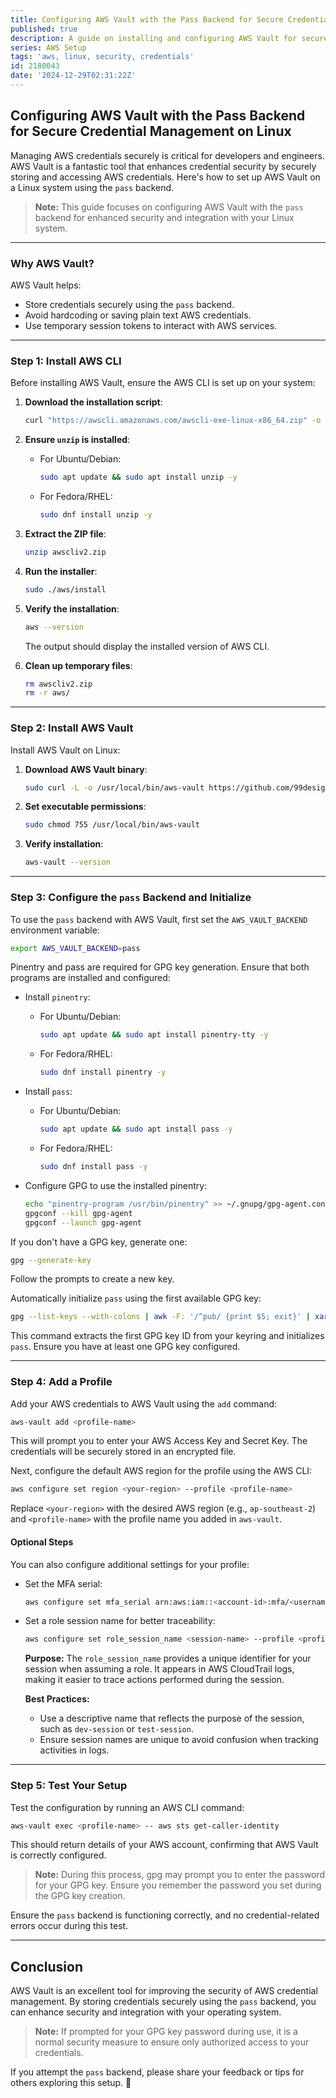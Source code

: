 ```yaml
---
title: Configuring AWS Vault with the Pass Backend for Secure Credential Management on Linux
published: true
description: A guide on installing and configuring AWS Vault for secure management of AWS credentials on Linux systems.
series: AWS Setup
tags: 'aws, linux, security, credentials'
id: 2180043
date: '2024-12-29T02:31:22Z'
---
```


## Configuring AWS Vault with the Pass Backend for Secure Credential Management on Linux

Managing AWS credentials securely is critical for developers and engineers. AWS Vault is a fantastic tool that enhances credential security by securely storing and accessing AWS credentials. Here's how to set up AWS Vault on a Linux system using the `pass` backend.

> **Note:** This guide focuses on configuring AWS Vault with the `pass` backend for enhanced security and integration with your Linux system.

---

### Why AWS Vault?

AWS Vault helps:

- Store credentials securely using the `pass` backend.
- Avoid hardcoding or saving plain text AWS credentials.
- Use temporary session tokens to interact with AWS services.

---

### Step 1: Install AWS CLI

Before installing AWS Vault, ensure the AWS CLI is set up on your system:

1. **Download the installation script**:

   ```bash
   curl "https://awscli.amazonaws.com/awscli-exe-linux-x86_64.zip" -o "awscliv2.zip"
   ```

2. **Ensure `unzip` is installed**:
   - For Ubuntu/Debian:

     ```bash
     sudo apt update && sudo apt install unzip -y
     ```

   - For Fedora/RHEL:

     ```bash
     sudo dnf install unzip -y
     ```

3. **Extract the ZIP file**:

   ```bash
   unzip awscliv2.zip
   ```

4. **Run the installer**:

   ```bash
   sudo ./aws/install
   ```

5. **Verify the installation**:

   ```bash
   aws --version
   ```

   The output should display the installed version of AWS CLI.

6. **Clean up temporary files**:

   ```bash
   rm awscliv2.zip
   rm -r aws/
   ```

---

### Step 2: Install AWS Vault

Install AWS Vault on Linux:

1. **Download AWS Vault binary**:

   ```bash
   sudo curl -L -o /usr/local/bin/aws-vault https://github.com/99designs/aws-vault/releases/latest/download/aws-vault-linux-amd64
   ```

2. **Set executable permissions**:

   ```bash
   sudo chmod 755 /usr/local/bin/aws-vault
   ```

3. **Verify installation**:

   ```bash
   aws-vault --version
   ```

---

### Step 3: Configure the `pass` Backend and Initialize

To use the `pass` backend with AWS Vault, first set the `AWS_VAULT_BACKEND` environment variable:

```bash
export AWS_VAULT_BACKEND=pass
```

Pinentry and pass are required for GPG key generation. Ensure that both programs are installed and configured:

- Install `pinentry`:

  - For Ubuntu/Debian:

     ```bash
     sudo apt update && sudo apt install pinentry-tty -y
     ```

  - For Fedora/RHEL:

     ```bash
     sudo dnf install pinentry -y
     ```

- Install `pass`:

  - For Ubuntu/Debian:

     ```bash
     sudo apt update && sudo apt install pass -y
     ```

  - For Fedora/RHEL:

     ```bash
     sudo dnf install pass -y
     ```

- Configure GPG to use the installed pinentry:

  ```bash
  echo "pinentry-program /usr/bin/pinentry" >> ~/.gnupg/gpg-agent.conf
  gpgconf --kill gpg-agent
  gpgconf --launch gpg-agent
  ```

If you don't have a GPG key, generate one:

   ```bash
   gpg --generate-key
   ```

   Follow the prompts to create a new key.

Automatically initialize `pass` using the first available GPG key:

   ```bash
   gpg --list-keys --with-colons | awk -F: '/^pub/ {print $5; exit}' | xargs -I {} pass init {}
   ```

   This command extracts the first GPG key ID from your keyring and initializes `pass`. Ensure you have at least one GPG key configured.

---

### Step 4: Add a Profile

Add your AWS credentials to AWS Vault using the `add` command:

```bash
aws-vault add <profile-name>
```

This will prompt you to enter your AWS Access Key and Secret Key. The credentials will be securely stored in an encrypted file.

Next, configure the default AWS region for the profile using the AWS CLI:

```bash
aws configure set region <your-region> --profile <profile-name>
```

Replace `<your-region>` with the desired AWS region (e.g., `ap-southeast-2`) and `<profile-name>` with the profile name you added in `aws-vault`.

#### Optional Steps

You can also configure additional settings for your profile:

- Set the MFA serial:

  ```bash
  aws configure set mfa_serial arn:aws:iam::<account-id>:mfa/<username> --profile <profile-name>
  ```

- Set a role session name for better traceability:

  ```bash
  aws configure set role_session_name <session-name> --profile <profile-name>
  ```

  **Purpose:** The `role_session_name` provides a unique identifier for your session when assuming a role. It appears in AWS CloudTrail logs, making it easier to trace actions performed during the session.

  **Best Practices:**
  - Use a descriptive name that reflects the purpose of the session, such as `dev-session` or `test-session`.
  - Ensure session names are unique to avoid confusion when tracking activities in logs.

---

### Step 5: Test Your Setup

Test the configuration by running an AWS CLI command:

```bash
aws-vault exec <profile-name> -- aws sts get-caller-identity
```

This should return details of your AWS account, confirming that AWS Vault is correctly configured.

> **Note:** During this process, gpg may prompt you to enter the password for your GPG key. Ensure you remember the password you set during the GPG key creation.

Ensure the `pass` backend is functioning correctly, and no credential-related errors occur during this test.

---

## Conclusion

AWS Vault is an excellent tool for improving the security of AWS credential management. By storing credentials securely using the `pass` backend, you can enhance security and integration with your operating system.

> **Note:** If prompted for your GPG key password during use, it is a normal security measure to ensure only authorized access to your credentials.

If you attempt the `pass` backend, please share your feedback or tips for others exploring this setup. 🚀
